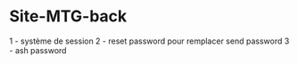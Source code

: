 # Site-MTG-back

1 - système de session
2 - reset password pour remplacer send password
3 - ash password

